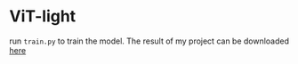 # ViT-light
run `train.py` to train the model. The result of my project can be downloaded [here](https://pan.baidu.com/s/1hsuDe1zpBSLI0IrkyKPzFA?pwd=oore)
